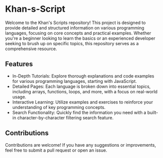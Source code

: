 # Khan-s-Script
 
Welcome to the Khan's Scripts repository! This project is designed to provide detailed and structured information on various programming languages, focusing on core concepts and practical examples. Whether you're a beginner looking to learn the basics or an experienced developer seeking to brush up on specific topics, this repository serves as a comprehensive resource.

## Features

- In-Depth Tutorials: Explore thorough explanations and code examples for various programming languages, starting with JavaScript.
- Detailed Pages: Each language is broken down into essential topics, including arrays, functions, loops, and more, with a focus on real-world usage.
- Interactive Learning: Utilize examples and exercises to reinforce your understanding of key programming concepts.
- Search Functionality: Quickly find the information you need with a built-in character-by-character filtering search feature.

## Contributions

Contributions are welcome! If you have any suggestions or improvements, feel free to submit a pull request or open an issue.
